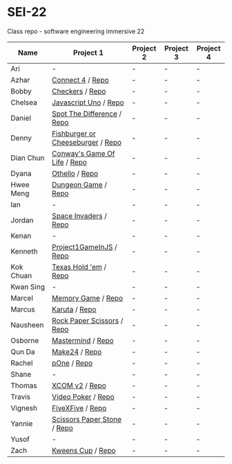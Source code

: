 # SEI-22

Class repo - software engineering immersive 22

| Name | Project 1 | Project 2 | Project 3 | Project 4 |
| ---- | --------- |---------- | --------- | --------- |
|Ari|-|-|-|-|
|Azhar|[Connect 4](https://mdazharaw.github.io/connect-four/) / [Repo](https://github.com/mdazharaw/connect-four)|-|-|-|
|Bobby|[Checkers](https://bobbykwong.github.io/checkers_game/) / [Repo](https://github.com/bobbykwong/checkers_game)|-|-|-|
|Chelsea|[Javascript Uno](https://chelsejw.github.io/javascript-uno/) / [Repo](https://github.com/chelsejw/javascript-uno)|-|-|-|
|Daniel|[Spot The Difference](https://dannst.github.io/dans-spot-the-difference/) / [Repo](https://github.com/dannst/dans-spot-the-difference)|-|-|-|
|Denny|[Fishburger or Cheeseburger](https://dennywithane.github.io/SEI-22-Create-Your-Game/) / [Repo](https://github.com/DennyWithAnE/SEI-22-Create-Your-Game)|-|-|-|
|Dian Chun|[Conway's Game Of Life](https://wickker.github.io/project1-game/) / [Repo](https://github.com/wickker/project1-game)|-|-|-|
|Dyana|[Othello](https://dyanawu.github.io/sei-proj-othello/) / [Repo](https://github.com/dyanawu/sei-proj-othello)|-|-|-|
|Hwee Meng|[Dungeon Game](https://hweemeng.github.io/project-1/) / [Repo](https://github.com/HweeMeng/project-1)|-|-|-|
|Ian|-|-|-|-|
|Jordan|[Space Invaders](https://jordanswp.github.io/SEI-22-Project-1-Space-Invaders/) / [Repo](https://github.com/jordanswp/SEI-22-Project-1-Space-Invaders)|-|-|-|
|Kenan|-|-|-|-|
|Kenneth|[Project1GameInJS](https://kenneththesheep.github.io/Project1GameInJS/) / [Repo](https://github.com/kenneththesheep/Project1GameInJS)|-|-|-|
|Kok Chuan|[Texas Hold 'em](https://kokchuantan.github.io/kokchuan-project1/) / [Repo](https://github.com/kokchuantan/kokchuan-project1)|-|-|-|
|Kwan Sing|-|-|-|-|
|Marcel|[Memory Game](https://marcelchia.github.io/MEMORY-GAME/) / [Repo](https://github.com/Marcelchia/MEMORY-GAME)|-|-|-|
|Marcus|[Karuta](https://marctanyh.github.io/Marcus-Project-1-Karuta/) / [Repo](https://github.com/marctanyh/Marcus-Project-1-Karuta)|-|-|-|
|Nausheen|[Rock Paper Scissors](https://nausheen-s.github.io/ROCK_PAPER_SCISSORS/) / [Repo](https://github.com/Nausheen-S/ROCK_PAPER_SCISSORS/)|-|-|-|
|Osborne|[Mastermind](https://osbornechan.github.io/mastermind/) / [Repo](https://github.com/osbornechan/mastermind)|-|-|-|
|Qun Da|[Make24](https://qundax.github.io/sei-22-project1) / [Repo](https://github.com/qundax/sei-22-project1)|-|-|-|
|Rachel|[pOne](https://rachelik.github.io/pOne/) / [Repo](https://github.com/Rachelik/pOne)|-|-|-|
|Shane|-|-|-|-|
|Thomas|[XCOM v2](https://thomasoh92.github.io/project-1-XCOM-v2/) / [Repo](https://github.com/ThomasOh92/project-1-XCOM-v2)|-|-|-|
|Travis|[Video Poker](https://travisenquiry.github.io/sei22-poker-game/) / [Repo](https://github.com/Travisenquiry/sei22-poker-game)|-|-|-|
|Vignesh|[FiveXFive](https://vigbit.github.io/SEI-project-1/) / [Repo](https://github.com/vigbit/SEI-project-1)|-|-|-|
|Yannie|[Scissors Paper Stone](https://yannieyeung.github.io/SEI-Project1-ScissorsPaperStone/) / [Repo](https://github.com/yannieyeung/SEI-Project1-ScissorsPaperStone)|-|-|-|
|Yusof|-|-|-|-|
|Zach|[Kweens Cup](https://zachariahchow.github.io/unit-1-project-Kweens-Cup/) / [Repo](https://github.com/zachariahchow/unit-1-project-Kweens-Cup)|-|-|-|
